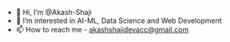 - 👋 Hi, I’m @Akash-Shaji
- 👀 I’m interested in AI-ML, Data Science and Web Development
- 📫 How to reach me - akashshajidevacc@gmail.com


